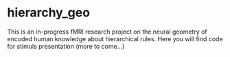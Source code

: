 # hierarchy_geo
This is an in-progress fMRI research project on the neural geometry of encoded human knowledge about hierarchical rules. Here you will find code for stimuls presentation (more to come...)
